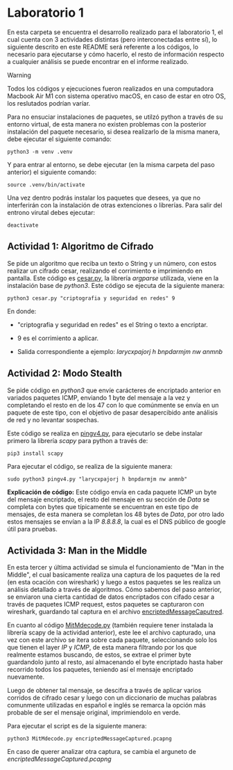 # Laboratorio 1

En esta carpeta se encuentra el desarrollo realizado para el laboratorio 1, el cual cuenta con 3 actividades distintas (pero interconectadas entre sí), lo siguiente descrito en este README será referente a los códigos, lo necesario para ejecutarse y cómo hacerlo, el resto de información respecto a cualquier análisis se puede encontrar en el informe realizado.
> [!WARNING]
> Todos los códigos y ejecuciones fueron realizados en una computadora Macbook Air M1 con sistema operativo macOS, en caso de estar en otro OS, los reslutados podrían varíar.

Para no ensuciar instalaciones de paquetes, se utilzó python a través de su entorno virtual, de esta manera no existen problemas con la posterior instalación del paquete necesario, si desea realizarlo de la misma manera, debe ejecutar el siguiente comando:
```
python3 -m venv .venv 
```
Y para entrar al entorno, se debe ejecutar (en la misma carpeta del paso anterior) el siguiente comando:
```
source .venv/bin/activate
```
Una vez dentro podrás instalar los paquetes que desees, ya que no interferirán con la instalación de otras extenciones o librerías. Para salir del entrono virutal debes ejecutar:
```
deactivate
```

## Actividad 1: Algoritmo de Cifrado

Se pide un algoritmo que reciba un texto o String y un número, con estos realizar un cifrado cesar, realizando el corrimiento e imprimiendo en pantalla. Este código es [cesar.py](./cesar.py), la librería _argparse_ utilizada, viene en la instalación base de _python3_. Este código se ejecuta de la siguiente manera:

```
python3 cesar.py "criptografia y seguridad en redes" 9
```
En donde:
- "criptografia y seguridad en redes" es el String o texto a encriptar.
* 9 es el corrimiento a aplicar.
+ Salida correspondiente a ejemplo: _larycxpajorj h bnpdarmjm nw anmnb_

## Actividad 2: Modo Stealth

Se pide código en _python3_ que envíe carácteres de encriptado anterior en variados paquetes ICMP, enviando 1 byte del mensaje a la vez y completando el resto en de los 47 con lo que comúnmente se envía en un paquete de este tipo, con el objetivo de pasar desapercibido ante análisis de red y no levantar sospechas.

Este código se realiza en [pingv4.py](./pingv4.py), para ejecutarlo se debe instalar primero la librería _scapy_ para python a través de:
```
pip3 install scapy
```
Para ejecutar el código, se realiza de la siguiente manera:
```
sudo python3 pingv4.py "larycxpajorj h bnpdarmjm nw anmnb"
```

__Explicación de código:__ Este código envía en cada paquete ICMP un byte del mensaje encriptado, el resto del mensaje en su sección de _Data_ se completa con bytes que típicamente se encuentran en este tipo de mensajes, de esta manera se completan los 48 bytes de _Data_, por otro lado estos mensajes se envían a la IP _8.8.8.8_, la cual es el DNS público de google útil para pruebas.

## Actividada 3: Man in the Middle

En esta tercer y última actividad se simula el funcionamiento de "Man in the Middle", el cual basicamente realiza una captura de los paquetes de la red (en esta ocación con wireshark) y luego a estos paquetes se les realiza un análisis detallado a través de algoritmos. Cómo sabemos del paso anterior, se enviaron una cierta cantidad de datos encriptados con cifado cesar a través de paquetes ICMP request, estos paquetes se capturaron con wireshark, guardando tal captura en el archivo [encriptedMessageCaputred](./encriptedMessageCaptured.pcapng).

En cuanto al código [MitMdecode.py](./MitMdecode.py) (también requiere tener instalada la librería scapy de la actividad anterior), este lee el archivo capturado, una vez con este archivo se itera sobre cada paquete, seleccionando solo los que tienen el layer _IP_ y _ICMP_, de esta manera filtrando por los que realmente estamos buscando, de estos, se extrae el primer byte guardandolo junto al resto, así almacenando el byte encriptado hasta haber recorrido todos los paquetes, teniendo así el mensaje encriptado nuevamente.

Luego de obtener tal mensaje, se descifra a través de aplicar varios corridos de cifrado cesar y luego con un diccionario de muchas palabras comunmente utilizadas en español e inglés se remarca la opción más probable de ser el mensaje original, imprimiendolo en verde.

Para ejecutar el script es de la siguiente manera:
```
python3 MitMdecode.py encriptedMessageCaptured.pcapng
```
En caso de querer analizar otra captura, se cambia el arguneto de _encriptedMessageCaptured.pcapng_